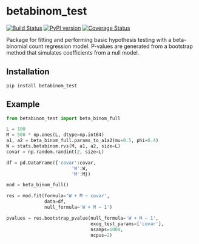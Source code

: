 # betabinom_test

[![Build Status](https://travis-ci.com/agartland/betabinom_test.svg?branch=main)](https://travis-ci.com/agartland/betabinom_test)
[![PyPI version](https://badge.fury.io/py/betabinom_test.svg)](https://badge.fury.io/py/betabinom_test)
[![Coverage Status](https://coveralls.io/repos/github/agartland/betabinom_test/badge.svg?branch=main)](https://coveralls.io/github/agartland/betabinom_test?branch=main)

Package for fitting and performing basic hypothesis testing with a beta-binomial count regression model. P-values are generated from a bootstrap method that simulates coefficients from a null model.

## Installation

```
pip install betabinom_test
```

## Example

```python
from betabinom_test import beta_binom_full

L = 100
M = 500 * np.ones(L, dtype=np.int64)
a1, a2 = beta_binom_full.params_to_a1a2(mu=0.5, phi=0.4)
W = stats.betabinom.rvs(M, a1, a2, size=L)
covar = np.random.randint(2, size=L)

df = pd.DataFrame({'covar':covar,
                        'W':W,
                        'M':M})

mod = beta_binom_full()

res = mod.fit(formula='W + M ~ covar',
              data=df,
              null_formula='W + M ~ 1')

pvalues = res.bootstrap_pvalue(null_formula='W + M ~ 1',
                               exog_test_params=['covar'],
                               nsamps=1000,
                               ncpus=2)
```